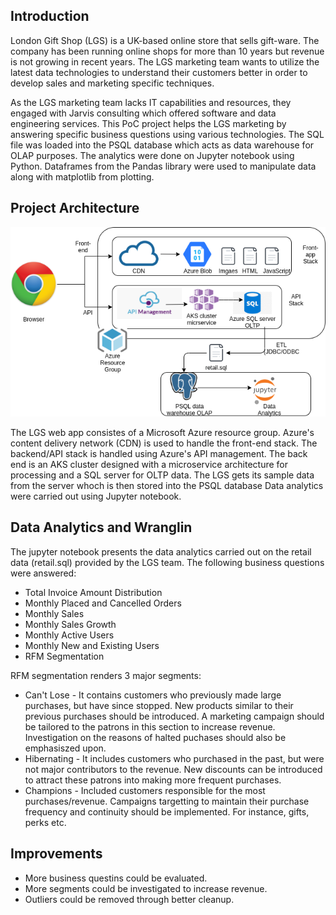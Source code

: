 ## Introduction
London Gift Shop (LGS) is a UK-based online store that sells gift-ware. The company has been running online shops for more than 10 years but revenue is not growing in recent years. The LGS marketing team wants to utilize the latest data technologies to understand their customers better in order to develop sales and marketing specific techniques.

As the LGS marketing team lacks IT capabilities and resources, they engaged with Jarvis consulting which offered software and data engineering services. This PoC project helps the LGS marketing by answering specific business questions using various technologies. The SQL file was loaded into the PSQL database which acts as data warehouse for OLAP purposes. The analytics were done on Jupyter notebook using Python. Dataframes from the Pandas library were used to manipulate data along with matplotlib from plotting.

## Project Architecture
![my image](./assets/Python.png)

The LGS web app consistes of a Microsoft Azure resource group. Azure's content delivery network (CDN) is used  to handle the front-end stack. The backend/API stack is handled using Azure's API management. The back end is an AKS cluster designed with a microservice architecture for processing and a SQL server for OLTP data. The LGS gets its sample data from the server whoch is then stored into the PSQL database Data analytics were carried out using Jupyter notebook.

## Data Analytics and Wranglin
The jupyter notebook presents the data analytics carried out on the retail data (retail.sql) provided by the LGS team. The following business questions were answered:
- Total Invoice Amount Distribution
- Monthly Placed and Cancelled Orders
- Monthly Sales
- Monthly Sales Growth
- Monthly Active Users
- Monthly New and Existing Users
- RFM Segmentation

RFM segmentation renders 3 major segments:
- Can't Lose - It contains customers who previously made large purchases, but have since stopped. New products similar to their previous purchases should be introduced. A marketing campaign should be tailored to the patrons in this section to increase revenue. Investigation on the reasons of halted puchases should also be emphasiszed upon.
- Hibernating - It includes customers who purchased in the past, but were not major contributors to the revenue. New discounts can be introduced to attract these patrons into making more frequent purchases.
- Champions - Included customers responsible for the most purchases/revenue. Campaigns targetting to maintain their purchase frequency and continuity should be implemented. For instance, gifts, perks etc.

## Improvements
- More business questins could be evaluated.
- More segments could be investigated to increase revenue.
- Outliers could be removed through better cleanup.
